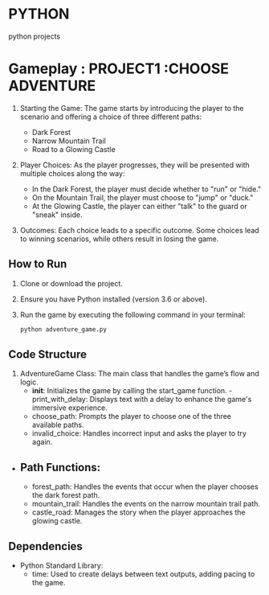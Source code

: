 # PYTHON
python projects

# Gameplay : PROJECT1 :CHOOSE ADVENTURE
1. Starting the Game: The game starts by introducing the player to the scenario and offering a choice of three different paths:

    - Dark Forest
    - Narrow Mountain Trail
    - Road to a Glowing Castle
2. Player Choices: As the player progresses, they will be presented with multiple choices along the way:

    - In the Dark Forest, the player must decide whether to "run" or "hide."
    - On the Mountain Trail, the player must choose to "jump" or "duck."
    - At the Glowing Castle, the player can either "talk" to the guard or "sneak" inside.
3. Outcomes: Each choice leads to a specific outcome. Some choices lead to winning scenarios, while others result in losing the game.

## How to Run
1. Clone or download the project.
2. Ensure you have Python installed (version 3.6 or above).
3. Run the game by executing the following command in your terminal:

    ```python 
    python adventure_game.py
    ```
## Code Structure
1. AdventureGame Class: The main class that handles the game’s flow and logic.
    - __init__: Initializes the game by calling the start_game function.
    -print_with_delay: Displays text with a delay to enhance the game's immersive experience.
    - choose_path: Prompts the player to choose one of the three available paths.
    - invalid_choice: Handles incorrect input and asks the player to try again.
- ## Path Functions:
    - forest_path: Handles the events that occur when the player chooses the dark forest path.
    - mountain_trail: Handles the events on the narrow mountain trail path.
    - castle_road: Manages the story when the player approaches the glowing castle.
## Dependencies
- Python Standard Library:
    - time: Used to create delays between text outputs, adding pacing to the game.
